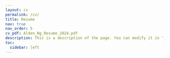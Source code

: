 ```yaml
---
layout: cv
permalink: /cv/
title: Resume
nav: true
nav_order: 5
cv_pdf: Alden_Ng_Resume_2024.pdf
description: This is a description of the page. You can modify it in '_pages/cv.md'. You can also change or remove the top pdf download button.
toc:
  sidebar: left
---
```

